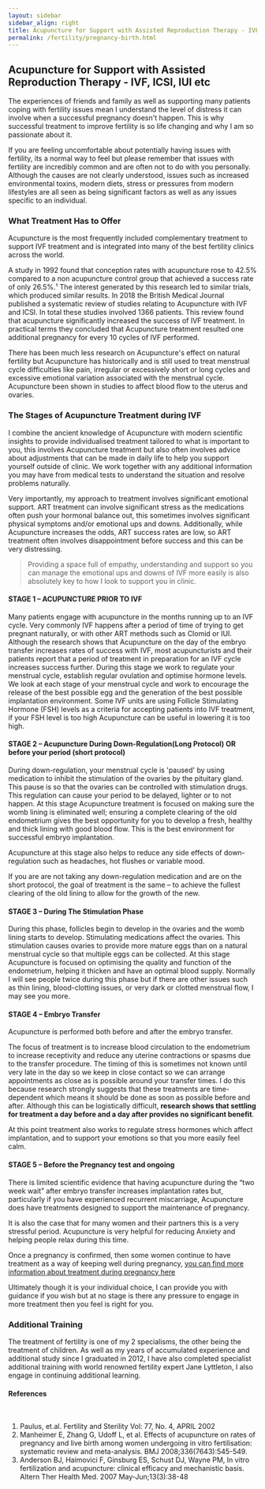 ```yaml
---
layout: sidebar
sidebar_align: right
title: Acupuncture for Support with Assisted Reproduction Therapy - IVF, ICSI, IUI etc
permalink: /fertility/pregnancy-birth.html
---
```


## Acupuncture for Support with Assisted Reproduction Therapy - IVF, ICSI, IUI etc

The experiences of friends and family as well as supporting many patients coping with fertility issues mean I understand the level of distress it can involve when a successful pregnancy doesn't happen. This is why successful treatment to improve fertility is so life changing and why I am so passionate about it. 

If you are feeling uncomfortable about potentially having issues with fertility, its a normal way to feel but please remember that issues with fertility are incredibly common and are often not to do with you personally. Although the causes are not clearly understood, issues such as increased environmental toxins, modern diets, stress or pressures from modern lifestyles are all seen as being significant factors as well as any issues specific to an individual.

### What Treatment Has to Offer
Acupuncture is the most frequently included complementary treatment to support IVF treatment and is integrated into many of the best fertility clinics across the world.

A study in 1992 found that conception rates with acupuncture rose to 42.5% compared to a non acupuncture control group that achieved a success rate of only 26.5%.¹ The interest generated by this research led to similar trials, which produced similar results. 
In 2018 the British Medical Journal published a systematic review of studies relating to Acupuncture with IVF and ICSI. In total these studies involved 1366 patients. This review found that acupuncture significantly increased the success of IVF treatment. In practical terms they concluded that Acupuncture treatment resulted one additional pregnancy for every 10 cycles of IVF performed.

There has been much less research on Acupuncture's effect on natural fertility but Acupuncture has historically and is still used to treat menstrual cycle difficulties like pain, irregular or excessively short or long cycles and excessive emotional variation associated with the menstrual cycle. Acupuncture been shown in studies to affect blood flow to the uterus and ovaries.



### The Stages of Acupuncture Treatment during IVF
 I combine the ancient knowledge of Acupuncture with modern scientific insights to provide individualised treatment tailored to what is important to you, this involves Acupuncture treatment but also often involves advice about adjustments that can be made in daily life to help you support yourself outside of clinic. We work together with any additional information you may have from medical tests to understand the situation and resolve problems naturally.

Very importantly, my approach to treatment involves significant emotional support. ART treatment can involve significant stress as the medications often push your hormonal balance out, this sometimes involves significant physical symptoms and/or emotional ups and downs. Additionally, while Acupuncture increases the odds, ART success rates are low, so ART treatment often involves disappointment before success and this can be very distressing.

> Providing a space full of empathy, understanding and support so you can manage the emotional ups and downs of IVF more easily is also absolutely key to how I look to support you in clinic.

#### STAGE 1 – ACUPUNCTURE PRIOR TO IVF
Many patients engage with acupuncture in the months running up to an IVF cycle.​ 
Very commonly IVF happens after a period of time of trying to get pregnant naturally, or with other ART methods such as Clomid or IUI.
 Although the research shows that Acupuncture on the day of the embryo transfer increases rates of success with IVF, most acupuncturists and their patients report that a period of treatment in preparation for an IVF cycle increases success further. 
During this stage we work to regulate your menstrual cycle, establish regular ovulation and optimise hormone levels. We look at each stage of your menstrual cycle and work to encourage the release of the best possible egg and the generation of the best possible implantation environment. 
Some IVF units are using Follicle Stimulating Hormone (FSH) levels as a criteria for accepting patients into IVF treatment, if your FSH level is too high Acupuncture can be useful in lowering it is too high.

#### STAGE 2 – Acupuncture During Down-Regulation(Long Protocol) OR before your period (short protocol)
During down-regulation, your menstrual cycle is 'paused' by using medication to inhibit the stimulation of the ovaries by the pituitary gland. This pause is so that the ovaries can be controlled with stimulation drugs.  This regulation can cause your period to be delayed, lighter or to not happen. At this stage Acupuncture treatment is focused on making sure the womb lining is eliminated well; ensuring a complete clearing of the old endometrium gives the best opportunity for you to develop a fresh, healthy and thick lining with good blood flow. This is the best environment for successful embryo implantation.

Acupuncture at this stage also helps to reduce any side effects of down-regulation such as headaches, hot flushes or variable mood. 

If you are are not taking any down-regulation medication and are on the short protocol, the goal of treatment is the same – to achieve the fullest clearing of the old lining to allow for the growth of the new. 

#### STAGE 3 – During The Stimulation Phase
During this phase, follicles begin to develop in the ovaries and the womb lining starts to develop. Stimulating medications affect the ovaries. This stimulation causes ovaries to provide more mature eggs than on a natural menstrual cycle so that multiple eggs can be collected. At this stage Acupuncture is focused on optimising the quality and function of the endometrium, helping it thicken and have an optimal blood supply.  Normally I will see people twice during this phase but if there are other issues such as thin lining, blood-clotting issues, or very dark or clotted menstrual flow, I may see you more.

#### STAGE 4 – Embryo Transfer
Acupuncture is performed both before and after the embryo transfer. 

The focus of treatment is to increase blood circulation to the endometrium to increase receptivity and reduce any uterine contractions or spasms due to the transfer procedure. 
The timing of this is sometimes not known until very late in the day so we keep in close contact so we can arrange appointments as close as is possible around your transfer times. I do this because research strongly suggests that these treatments are time-dependent which means it should be done as soon as possible before and after. Although this can be logistically difficult, **research shows that settling for treatment a day before and a day after provides no significant benefit**. 

At this point treatment also works to regulate stress hormones which affect implantation, and to support your emotions so that you more easily feel calm.

#### STAGE 5 – Before the Pregnancy test and ongoing
There is limited scientific evidence that having acupuncture during the “two week wait” after embryo transfer increases implantation rates but, particularly if you have experienced recurrent miscarriage, Acupuncture does have treatments designed to support the maintenance of pregnancy.

It is also the case that for many women and their partners this is a very stressful period. Acupuncture is very helpful for reducing Anxiety and helping people relax during this time.

Once a pregnancy is confirmed, then some women continue to have treatment as a way of keeping well during pregnancy, [you can find more information about treatment during pregnancy here](/fertility/pregnancy-birth.html)


Ultimately though it is your individual choice, I can provide you with guidance if you wish but at no stage is there any pressure to engage in more treatment then you feel is right for you. 


### Additional Training
The treatment of fertility is one of my 2 specialisms, the other being the treatment of children.
As well as my years of accumulated experience and additional study since I graduated in 2012, I have also completed specialist additional training with world renowned fertility expert Jane Lyttleton, I also engage in continuing additional learning.

#### References



​
1) Paulus, et.al. Fertility and Sterility Vol: 77, No. 4, APRIL 2002
2) Manheimer E, Zhang G, Udoff L, et al. Effects of acupuncture on rates of pregnancy and live birth among women undergoing in vitro fertilisation: systematic review and
meta-analysis. BMJ 2008;336(7643):545-549.
3) Anderson BJ, Haimovici F, Ginsburg ES, Schust DJ, Wayne PM, In vitro fertilization and acupuncture: clinical efficacy and mechanistic basis. Altern Ther Health Med. 2007
May-Jun;13(3):38-48

